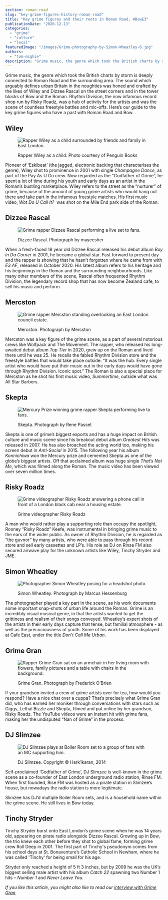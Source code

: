 ```yaml
---
section: roman-road
slug: "key-grime-figures-history-roman-road"
title: "Key grime figures and their roots in Roman Road, #BowE3"
publicationDate: "2020-12-13"
categories: 
  - "grime"
  - "culture"
  - "local"
featuredImage: "/images/Grime-photography-by-Simon-Wheatley-6.jpg"
authors: 
  - "tom-mcghie"
description: "Grime music, the genre which took the British charts by storm in the early noughties, is deeply connected to Roman Road and the surrounding area."
---
```


Grime music, the genre which took the British charts by storm is deeply connected to Roman Road and the surrounding area. The sound which arguably defines urban Britain in the noughties was honed and crafted by the likes of Wiley and Dizzee Rascal on the street corners and in the tower blocks of Bow and the Roman. Rhythm Division, the now infamous record shop run by Risky Roadz, was a hub of activity for the artists and was the scene of countless freestyle battles and mic-offs. Here’s our guide to the key grime figures who have a past with Roman Road and Bow.

## Wiley

<figure>

![Rapper Wiley as a child surrounded by friends and family in East London.](/images/GRIME-PEOPLE-FEATURED-IMAGE-©-1024x682.jpeg)

<figcaption>

Rapper Wiley as a child: Photo courtesy of Penguin Books

</figcaption>

</figure>

Pioneer of ‘Eskibeat’ (the jagged, electronic backing that characterises the genre), Wiley shot to prominence in 2001 with single _Champagne Dance_, as part of the Pay As U Go crew. Now regarded as the “Godfather of Grime”, he spent a lot of time during his youth and early days as an artist in the Roman’s bustling marketplace. Wiley refers to the street as the “nurturer” of grime, because of the amount of young grime artists who would hang out there and take part in the infamous freestyle matches. His first music video, _Wot Do U Call It?_  was shot on the Mile End park side of the Roman. 

## Dizzee Rascal

<figure>

![Grime rapper Dizzee Rascal performing a live set to fans.](/images/new-dizzee-1024x683.jpg)

<figcaption>

Dizzee Rascal. Photograph by mayeesher

</figcaption>

</figure>

When a fresh-faced 18 year old Dizzee Rascal released his debut album _Boy in Da Corner_ in 2001, he became a global star. Fast forward to present day and the rapper is showing that he hasn’t forgotten where he came from with _E3 AF_, released in October 2020. His latest album refers to his heritage and his beginnings in the Roman and the surrounding neighbourhoods. Like many other members of the scene, Rascal often frequented Rhythm Division, the legendary record shop that has now become Zealand cafe, to sell his music and perform. 

## Mercston

<figure>

![Grime rapper Mercston standing overlooking an East London council estate.](/images/mercston-1024x683.jpg)

<figcaption>

Mercston. Photograph by Mercston

</figcaption>

</figure>

Mercston was a key figure of the grime scene, as a part of several notorious crews like Wolfpack and The Movement. The rapper, who released his long-awaited debut album _Top Tier_ in 2020, grew up on the Roman and lived there until he was 25. He recalls the fabled Rhythm Division store and the freestyle battles that would take place outside: “It was the hub. Every single artist who would have put their music out in the early days would have gone through Rhythm Division. Iconic spot.” The Roman is also a special place for Mercston as he shot his first music video, _Summertime_, outside what was All Star Barbers.

## Skepta

<figure>

![Mercury Prize winning grime rapper Skepta performing live to fans.](/images/Skepta-mew-1024x683.jpg)

<figcaption>

Skepta. Photograph by Rene Passet

</figcaption>

</figure>

Skepta is one of grime’s biggest exports and has a huge impact on British culture and music scene since his breakout debut album _Greatest Hits_ was released in 2007. He has also broached the acting world too, making his screen debut in _Anti-Social_ in 2015. The following year his album _Konnichiwa_ won the Mercury prize and cemented Skepta as one of the globe’s biggest artists. Off that acclaimed album was huge single _That’s Not Me_, which was filmed along the Roman. The music video has been viewed over seven million times. 

## Risky Roadz

<figure>

![Grime videographer Risky Roadz answering a phone call in front of a London black cab near a housing estate.](/images/Screenshot_20201211-094518_YouTube-1024x683.jpg)

<figcaption>

Grime videographer Risky Roadz

</figcaption>

</figure>

A man who would rather play a supporting role than occupy the spotlight, Rooney “Risky Roadz” Keefe, was instrumental in bringing grime music to the ears of the wider public. As owner of Rhythm Division, he is regarded as “the guvnor” by many artists, who were able to pass through his record store and sell early cassettes and LP’s. His role as DJ on Rinse FM also secured airwave play for the unknown artists like Wiley, Tinchy Stryder and JME. 

## Simon Wheatley 

<figure>

![Photographer Simon Wheatley posing for a headshot photo.](/images/Simon-WHHET-1024x683.jpg)

<figcaption>

Simon Wheatley. Photograph by Marcus Hessenburg

</figcaption>

</figure>

The photographer played a key part in the scene, as his work documents some important snap-shots of urban life around the Roman. Grime is an incredibly visual musical genre, in that the artists wanted to get the grittiness and realism of their songs conveyed. Wheatley’s expert shots of the artists in their early days capture that tense, but familial atmosphere - as well as the precociousness of youth. Some of his work has been displayed at Cafe East, under the title _Don’t Call Me Urban_. 

## Grime Gran

<figure>

![Rapper Grime Gran sat on an armchair in her living room with flowers, family pictures and a table with chairs in the background.](/images/Grim-Gram-1024x683.jpg)

<figcaption>

Grime Gran. Photograph by Frederick O'Brien

</figcaption>

</figure>

If your grandson invited a crew of grime artists over for tea, how would you respond? Have a nice chat over a cuppa? That’s precisely what Grime Gran did, who has earned her moniker through conversations with stars such as Giggs, Lethal Bizzle and Skepta, filmed and put online by her grandson, Risky Roadz. The YouTube videos were an instant hit with grime fans, making her the undisputed “Nan of Grime” in the process. 

## DJ Slimzee

<figure>

![DJ Slimzee plays at Boiler Room set to a group of fans with an MC supporting him.](/images/DJ-Slimzee-Boilerroom-grime-1024x683.jpg)

<figcaption>

DJ Slimzee. Copyright © Hark1karan, 2014

</figcaption>

</figure>

Self-proclaimed ‘Godfather of Grime’, DJ Slimzee is well-known in the grime scene as a co-founder of East London underground radio station, Rinse FM. When first founded, Rise FM was hosted as a pirate station in Slimzee’s house, but nowadays the radio station is more legitimate. 

Slimzee has DJ’d multiple Boiler Room sets, and is a household name within the grime scene. He still lives in Bow today.

## Tinchy Stryder

Tinchy Stryder burst onto East London’s grime scene when he was 14 years old, appearing on pirate radio alongside Dizzee Rascal. Growing up in Bow, the trio knew each other before they shot to global fame, forming grime crew Roll Deep in 2001. The first part of Tinchy's pseudonym comes from his school days at St. Bonaventure’s Catholic School in Newham, where he was called 'Tinchy' for being small for his age.

Stryder only reached a height of 5 ft 3 inches, but by 2009 he was the UK’s biggest selling male artist with his album _Catch 22_ spawning two Number 1 hits – _Number 1_ and _Never Leave You._  

_If you like this article, you might also like to read our [interview with Grime Gran](https://romanroadlondon.com/portrait-margie-keefe-grime-gran/)._
